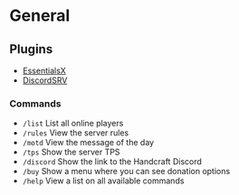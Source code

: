 # General
## Plugins

* [EssentialsX](https://www.spigotmc.org/resources/essentialsx.9089/)
* [DiscordSRV](https://www.spigotmc.org/resources/discordsrv.18494/)

### Commands
* `/list` List all online players
* `/rules` View the server rules
* `/motd` View the message of the day
* `/tps` Show the server TPS
* `/discord` Show the link to the Handcraft Discord
* `/buy` Show a menu where you can see donation options
* `/help` View a list on all available commands

